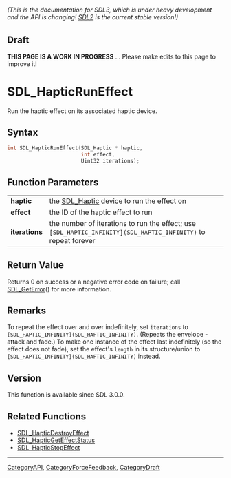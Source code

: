 ###### (This is the documentation for SDL3, which is under heavy development and the API is changing! [SDL2](https://wiki.libsdl.org/SDL2/) is the current stable version!)

## Draft

**THIS PAGE IS A WORK IN PROGRESS** ... Please make edits to this page to improve it!
# SDL_HapticRunEffect

Run the haptic effect on its associated haptic device.

## Syntax

```c
int SDL_HapticRunEffect(SDL_Haptic * haptic,
                        int effect,
                        Uint32 iterations);

```

## Function Parameters

|                    |                                                                                                                |
| ------------------ | -------------------------------------------------------------------------------------------------------------- |
| **haptic**         | the [SDL_Haptic](SDL_Haptic) device to run the effect on                                                       |
| **effect**         | the ID of the haptic effect to run                                                                             |
| **iterations**     | the number of iterations to run the effect; use `[SDL_HAPTIC_INFINITY](SDL_HAPTIC_INFINITY)` to repeat forever |

## Return Value

Returns 0 on success or a negative error code on failure; call
[SDL_GetError](SDL_GetError)() for more information.

## Remarks

To repeat the effect over and over indefinitely, set `iterations` to
`[SDL_HAPTIC_INFINITY](SDL_HAPTIC_INFINITY)`. (Repeats the envelope -
attack and fade.) To make one instance of the effect last indefinitely (so
the effect does not fade), set the effect's `length` in its structure/union
to `[SDL_HAPTIC_INFINITY](SDL_HAPTIC_INFINITY)` instead.

## Version

This function is available since SDL 3.0.0.

## Related Functions

* [SDL_HapticDestroyEffect](SDL_HapticDestroyEffect)
* [SDL_HapticGetEffectStatus](SDL_HapticGetEffectStatus)
* [SDL_HapticStopEffect](SDL_HapticStopEffect)

----
[CategoryAPI](CategoryAPI), [CategoryForceFeedback](CategoryForceFeedback), [CategoryDraft](CategoryDraft)



